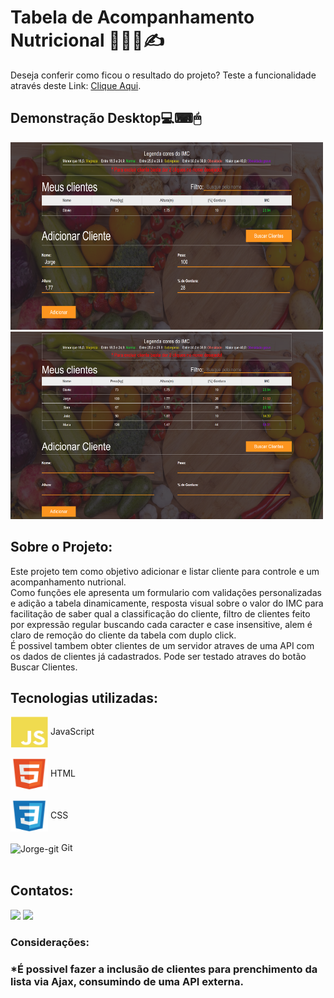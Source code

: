 <h1> Tabela de Acompanhamento Nutricional 🥗🚵‍♀️✍ </h1>

Deseja conferir como ficou o resultado do projeto? Teste a funcionalidade através deste Link: [Clique Aqui](https://jorgedeaquino.github.io/acompanhamento-nutricional/).

## **Demonstração Desktop💻⌨🖱**
<div>
<img src="./img-Readme/inicial-desk.png" height="300px" width="500px">
<img src="./img-Readme/inicial-desk-2.png" height="300px" width="500px"> 
</div>

<h2>Sobre o Projeto:</h2>
  
  Este projeto tem como objetivo adicionar e listar cliente para controle e um acompanhamento nutrional.
  <br>
  Como funções ele apresenta um formulario com validações personalizadas e adição a tabela dinamicamente, resposta visual sobre o valor do IMC para facilitação de saber qual a classificação do cliente, filtro de clientes feito por expressão regular buscando cada caracter e case insensitive, alem é claro de remoção do cliente da tabela com duplo click.
  <br>
  É possivel tambem obter clientes de um servidor atraves de uma API com os dados de clientes já cadastrados. Pode ser testado atraves do botão Buscar Clientes.
  <br>

<h2>Tecnologias utilizadas:</h2>

<div>
        <img align="center" alt="Jorge-Js" height="50" width="60" src="https://raw.githubusercontent.com/devicons/devicon/master/icons/javascript/javascript-plain.svg">
        <span>JavaScript</span>
</div>
	
<br> 
	
<div>
        <img align="center" alt="Jorge-HTML" height="50" width="60" src="https://raw.githubusercontent.com/devicons/devicon/master/icons/html5/html5-original.svg">
        <span>HTML</span>
</div>

<br> 
	
<div>
        <img align="center" alt="Jorge-CSS" height="50" width="60" src="https://raw.githubusercontent.com/devicons/devicon/master/icons/css3/css3-original.svg">
        <span>CSS</span>
</div>
	
<br> 
	
<div>
        <img align="center" alt="Jorge-git" height="50" width="60" src="https://cdn.jsdelivr.net/gh/devicons/devicon/icons/git/git-original.svg">
        <span>Git</span>
</div>

<br> 
  
  
<div> 
  <h2> Contatos:</h2>
  <a href="https://www.linkedin.com/in/jorge-alexandre-de-aquino/" target="_blank"><img src="https://img.shields.io/badge/-LinkedIn-%230077B5?style=for-the-badge&logo=linkedin&logoColor=white" target="_blank"></a> 
  <a href = "mailto:jorgeaamsantos@gmail.com"><img src="https://img.shields.io/badge/-Gmail-%23333?style=for-the-badge&logo=gmail&logoColor=white" target="_blank"></a>
</div>


<h3> Considerações: <h3>

<span> *É possivel fazer a inclusão de clientes para prenchimento da lista via Ajax, consumindo de uma API externa.</span>


